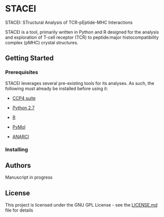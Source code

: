 # STACEI
STACEI: STructural Analysis of TCR-pEptide-MHC Interactions

STACEI is a tool, primarily written in Python and R designed for the analysis and exploration of T-cell receptor (TCR) to peptide:major histocompatibility complex (pMHC) crystal structures.

## Getting Started

### Prerequisites

STACEI leverages several pre-existing tools for its analyses. As such, the following must already be installed before using it:

* [CCP4 suite](http://www.ccp4.ac.uk/)

* [Python 2.7](https://www.python.org/download/releases/2.7/)

* [R](https://www.r-project.org/)

* [PyMol](https://www.schrodinger.com/suites/pymol)

* [ANARCI](http://opig.stats.ox.ac.uk/webapps/sabdab-sabpred/ANARCI.php)

### Installing


## Authors
Manuscript in  progress

## License

This project is licensed under the GNU GPL License - see the [LICENSE.md](LICENSE.md) file for details

